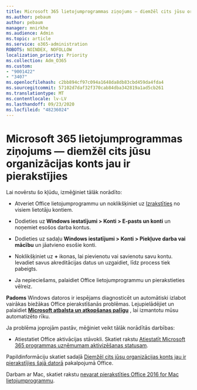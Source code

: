 ```yaml
---
title: Microsoft 365 lietojumprogrammas ziņojums — diemžēl cits jūsu organizācijas konts jau ir pierakstījies
ms.author: pebaum
author: pebaum
manager: mnirkhe
ms.audience: Admin
ms.topic: article
ms.service: o365-administration
ROBOTS: NOINDEX, NOFOLLOW
localization_priority: Priority
ms.collection: Adm_O365
ms.custom:
- "9001422"
- "3407"
ms.openlocfilehash: c2bb894cf97c094a1648da8db83cbd459da4fda4
ms.sourcegitcommit: 57102d7daf32f370cab84dba342819a1ad5cb261
ms.translationtype: MT
ms.contentlocale: lv-LV
ms.lasthandoff: 09/23/2020
ms.locfileid: "48236024"
---
```

# <a name="microsoft-365-apps-message---sorry-another-account-from-your-organization-is-already-signed-in"></a>Microsoft 365 lietojumprogrammas ziņojums — diemžēl cits jūsu organizācijas konts jau ir pierakstījies

Lai novērstu šo kļūdu, izmēģiniet tālāk norādīto:

- Atveriet Office lietojumprogrammu un noklikšķiniet uz [Izrakstīties](https://support.office.com/article/sign-out-of-office-5a20dc11-47e9-4b6f-945d-478cb6d92071) no visiem lietotāju kontiem.

- Dodieties uz **Windows iestatījumi > Konti > E-pasts un konti** un noņemiet esošos darba kontus.

- Dodieties uz sadaļu **Windows iestatījumi > Konti > Piekļuve darba vai mācību** un jāatvieno esošie konti. 

- Noklikšķiniet uz **+** ikonas, lai pievienotu vai savienotu savu kontu. Ievadiet savus akreditācijas datus un uzgaidiet, līdz process tiek pabeigts.

- Ja nepieciešams, palaidiet Office lietojumprogrammu un pierakstieties vēlreiz. 

**Padoms** Windows datoros ir iespējams diagnosticēt un automātiski izlabot vairākas biežākas Office pierakstīšanās problēmas. Lejupielādējiet un palaidiet  **[Microsoft atbalsta un atkopšanas palīgu](https://aka.ms/SaRA-OfficeSignInScenario)** , lai izmantotu mūsu automatizēto rīku.

Ja problēma joprojām pastāv, mēģiniet veikt tālāk norādītās darbības: 

- Atiestatiet Office aktivācijas stāvokli. Skatiet rakstu [Atiestatīt Microsoft 365 programmas uzņēmumam aktivizēšanas statusam](https://docs.microsoft.com/office365/troubleshoot/activation/reset-office-365-proplus-activation-state).

Papildinformāciju skatiet sadaļā [Diemžēl cits jūsu organizācijas konts jau ir pierakstījies šajā datorā](https://docs.microsoft.com/office/troubleshoot/error-messages/another-account-already-signed-in) pakalpojumā Office.

Darbam ar Mac, skatiet rakstu [nevarat pierakstīties Office 2016 for Mac lietojumprogrammu](https://docs.microsoft.com/office365/troubleshoot/authentication/sign-in-to-office-2016-for-mac-fail).

